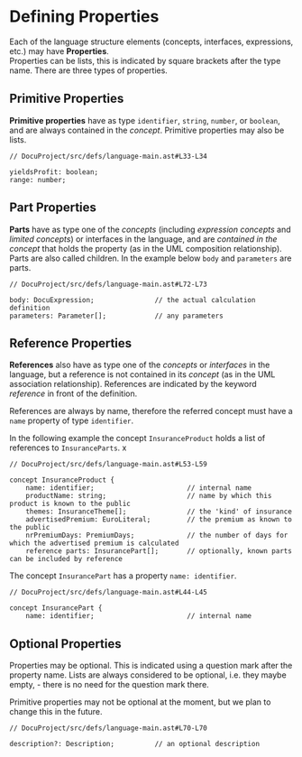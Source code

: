 <script>
    import Note from "$lib/notes/Note.svelte";
</script>

# Defining Properties

Each of the language structure elements (concepts, interfaces, expressions, etc.) may have **Properties**.  
Properties can be lists, this is indicated by square brackets after the type name. There are three types
of properties.

## Primitive Properties

**Primitive properties** have as type `identifier`, `string`, `number`, or `boolean`, and are
always contained in the _concept_. Primitive properties may also be lists.

```freon
// DocuProject/src/defs/language-main.ast#L33-L34

yieldsProfit: boolean;
range: number;
```

## Part Properties

**Parts** have as type one of the _concepts_ (including _expression concepts_ and _limited concepts_)
or interfaces in the language, and are _contained in the concept_ that holds the property (as in
the UML composition relationship). Parts are also called children.
In the example below `body` and `parameters` are parts. 

```freon
// DocuProject/src/defs/language-main.ast#L72-L73

body: DocuExpression;               // the actual calculation definition
parameters: Parameter[];            // any parameters
```

## Reference Properties

**References** also have as type one of the _concepts_ or _interfaces_ in the language, but a reference is not contained
in its _concept_ (as in the UML association relationship). References are indicated by the keyword
_reference_ in front of the definition.

References are always by name, therefore the referred concept must have a `name` property of type `identifier`.

In the following example the concept `InsuranceProduct` holds a list of references to `InsuranceParts`. x

```freon
// DocuProject/src/defs/language-main.ast#L53-L59

concept InsuranceProduct {
    name: identifier;                       // internal name
    productName: string;                    // name by which this product is known to the public
    themes: InsuranceTheme[];               // the 'kind' of insurance
    advertisedPremium: EuroLiteral;         // the premium as known to the public
    nrPremiumDays: PremiumDays;             // the number of days for which the advertised premium is calculated
    reference parts: InsurancePart[];       // optionally, known parts can be included by reference
```
The concept `InsurancePart` has a property `name: identifier`.
```freon
// DocuProject/src/defs/language-main.ast#L44-L45

concept InsurancePart {
    name: identifier;                       // internal name
```

## Optional Properties

Properties may be optional. This is indicated using a question mark after the property name.
Lists are always considered to be optional, i.e. they maybe empty, - there is no need for the question mark there.

Primitive properties may not be optional at the moment, but we plan to change this in the future.

```freon
// DocuProject/src/defs/language-main.ast#L70-L70

description?: Description;          // an optional description
```
